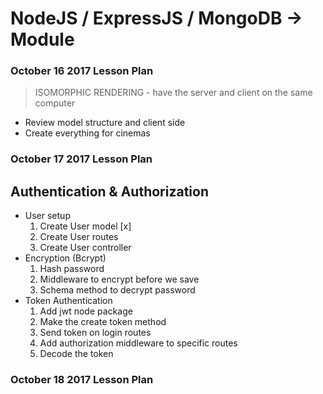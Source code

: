 # NodeJS / ExpressJS / MongoDB  -> Module

### October 16 2017 Lesson Plan
>ISOMORPHIC RENDERING - have the server and client on the same computer
- Review model structure and client side
- Create everything for cinemas

### October 17 2017 Lesson Plan
## Authentication & Authorization
- User setup
  1. Create User model [x]
  2. Create User routes
  3. Create User controller
- Encryption (Bcrypt)
  1. Hash password
  2. Middleware to encrypt before we save
  3. Schema method to decrypt password
- Token Authentication
  1. Add jwt node package
  2. Make the create token method
  3. Send token on login routes
  4. Add authorization middleware to specific routes
  5. Decode the token

### October 18 2017 Lesson Plan
## 
